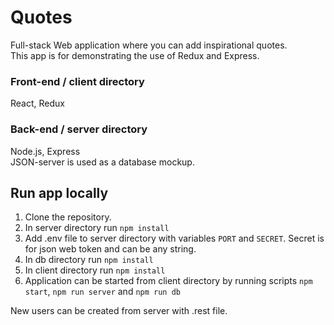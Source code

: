 # Quotes

Full-stack Web application where you can add inspirational quotes. <br/>
This app is for demonstrating the use of Redux and Express.

### Front-end / client directory
React, Redux

### Back-end / server directory
Node.js, Express <br/>
JSON-server is used as a database mockup.

## Run app locally

1. Clone the repository.
2. In server directory run `npm install`
3. Add .env file to server directory with variables `PORT` and `SECRET`. Secret is for json web token and can be any string.
4. In db directory run `npm install`
5. In client directory run `npm install`
6. Application can be started from client directory by running scripts `npm start`, `npm run server` and `npm run db`


New users can be created from server with .rest file.












